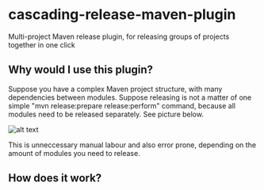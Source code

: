 cascading-release-maven-plugin
==============================

Multi-project Maven release plugin, for releasing groups of projects together in one click

## Why would I use this plugin?
Suppose you have a complex Maven project structure, with many dependencies between modules. Suppose releasing is not a matter of one simple "mvn release:prepare release:perform" command, because all modules need to be released separately. See picture below.

![alt text](https://github.com/jankeesvanandel/cascading-release-maven-plugin/raw/master/src/common/images/icon48.png "Logo Title Text 1")

This is unneccessary manual labour and also error prone, depending on the amount of modules you need to release.

## How does it work?
